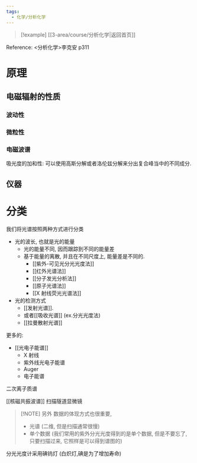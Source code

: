 ```yaml
---
tags:
  - 化学/分析化学
---
```


> [!example] [[3-area/course/分析化学|返回首页]]

Reference: <分析化学>李克安 p311


# 原理
## 电磁辐射的性质
### 波动性
### 微粒性
### 电磁波谱
吸光度的加和性:
可以使用高斯分解或者洛伦兹分解来分出复合峰当中的不同成分.
## 仪器






# 分类

我们将光谱按照两种方式进行分类
- 光的波长, 也就是光的能量
	- 光的能量不同, 因而跟踪到不同的能量差
	- 基于能量的离散, 并且在不同尺度上, 能量差是不同的.
		- [[紫外-可见光分光光度法]]
		- [[红外光谱法]]
		- [[分子发光分析法]]
		- [[原子光谱法]]
		- [[X 射线荧光光谱法]]
- 光的检测方式
	- [[发射光谱]].
	- 或者[[吸收光谱]] (ex.分光光度法)
	- [[拉曼散射光谱]]

更多的:
-  [[光电子能谱]] 
	- X 射线
	- 紫外线光电子能谱
	- Auger
	- 电子能谱

二次离子质谱

[[核磁共振波谱]]
扫描隧道显微镜


> [!NOTE] 另外
> 数据的体现方式也很重要,
> - 光谱 (二维, 但是扫描通常很慢)
> - 单个数据 (我们常用的紫外分光光度得到的是单个数据, 但是不要忘了, 只要扫描过来, 它照样是可以得到谱图的)




分光光度计采用碘钨灯 (白炽灯,碘是为了增加寿命)





